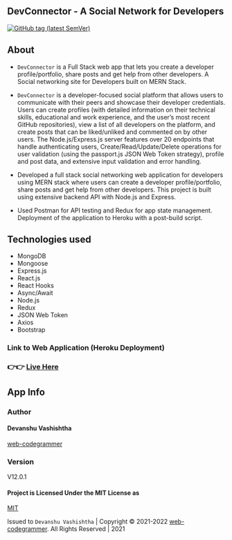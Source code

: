 ## DevConnector - A Social Network for Developers

[![GitHub tag (latest SemVer)](https://img.shields.io/badge/v-12.0.1-yellowgreen)](CHANGELOG)

## About

- `DevConnector` is a Full Stack web app that lets you create a developer profile/portfolio, share posts and get help from other developers. A Social networking site for Developers built on MERN Stack.

- `DevConnector` is a developer-focused social platform that allows users to communicate with their peers and showcase their developer credentials. Users can create profiles (with detailed information on their technical skills, educational and work experience, and the user’s most recent GitHub repositories), view a list of all developers on the platform, and create posts that can be liked/unliked and commented on by other users. The Node.js/Express.js server features over 20 endpoints that handle authenticating users, Create/Read/Update/Delete operations for user validation (using the passport.js JSON Web Token strategy), profile and post data, and extensive input validation and error handling.

- Developed a full stack social networking web application for developers using MERN stack where users can create a developer profile/portfolio, share posts and get help from other developers. This project is built using extensive backend API with Node.js and Express.

- Used Postman for API testing and Redux for app state management. Deployment of the application to Heroku with a post-build script.


## Technologies used

- MongoDB
- Mongoose
- Express.js
- React.js
- React Hooks
- Async/Await
- Node.js
- Redux
- JSON Web Token
- Axios
- Bootstrap

### Link to Web Application (Heroku Deployment)

### 👉👉 [Live Here](https://real-dev-connector-app.herokuapp.com)

## App Info

### Author

#### Devanshu Vashishtha
[web-codegrammer](https://github.com/web-codegrammer)

### Version

V12.0.1

#### Project is Licensed Under the MIT License as

[MIT](https://github.com/web-codegrammer/DevConnector-A-Social-Network-for-Developers/blob/master/LICENSE)

Issued to ```Devanshu Vashishtha``` | Copyright ©️ 2021-2022 [web-codegrammer](https://github.com/web-codegrammer). All Rights Reserved | 2021
